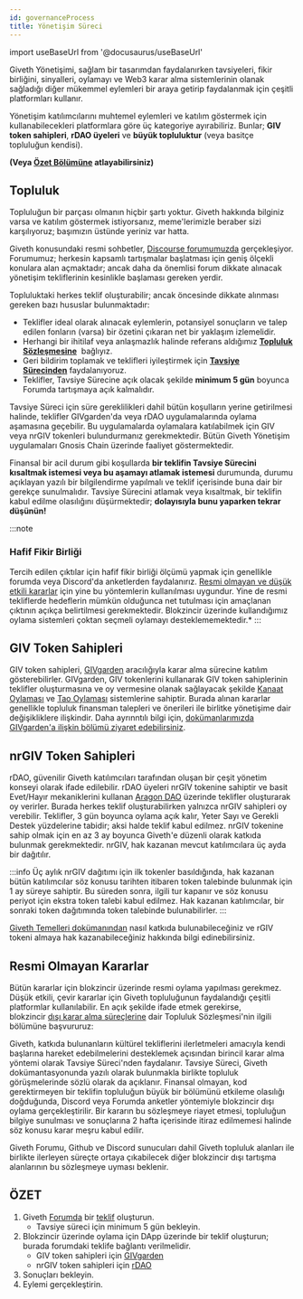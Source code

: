 ```yaml
---
id: governanceProcess
title: Yönetişim Süreci
---
```

import useBaseUrl from '@docusaurus/useBaseUrl'


Giveth Yönetişimi, sağlam bir tasarımdan faydalanırken tavsiyeleri, fikir birliğini, sinyalleri, oylamayı ve Web3 karar alma sistemlerinin olanak sağladığı diğer mükemmel eylemleri bir araya getirip faydalanmak için çeşitli platformları kullanır.

Yönetişim katılımcılarını muhtemel eylemleri ve katılım göstermek için kullanabilecekleri platformlara göre üç kategoriye ayırabiliriz. Bunlar; **GIV token sahipleri**, **rDAO üyeleri** ve **büyük topluluktur** (veya basitçe topluluğun kendisi).

**(Veya [Özet Bölümüne](/tr/whatisgiveth/governanceProcess/#TLDR) atlayabilirsiniz)**

## Topluluk

Topluluğun bir parçası olmanın hiçbir şartı yoktur. Giveth hakkında bilginiz varsa ve katılım göstermek istiyorsanız, meme'lerimizle beraber sizi karşılıyoruz; başımızın üstünde yeriniz var hatta.

Giveth konusundaki resmi sohbetler, [Discourse forumumuzda](https://forum.giveth.io/) gerçekleşiyor. Forumumuz; herkesin kapsamlı tartışmalar başlatması için geniş ölçekli konulara alan açmaktadır; ancak daha da önemlisi forum dikkate alınacak yönetişim tekliflerinin kesinlikle başlaması gereken yerdir.

Topluluktaki herkes teklif oluşturabilir; ancak öncesinde dikkate alınması gereken bazı hususlar bulunmaktadır:

* Teklifler ideal olarak alınacak eylemlerin, potansiyel sonuçların ve talep edilen fonların (varsa) bir özetini çıkaran net bir yaklaşım izlemelidir.
* Herhangi bir ihitilaf veya anlaşmazlık halinde referans aldığımız **[Topluluk Sözleşmesine](/tr/whatisgiveth/covenant)**  bağlıyız.
* Geri bildirim toplamak ve teklifleri iyileştirmek için **[Tavsiye Sürecinden](/tr/whatisgiveth/adviceProcess)** faydalanıyoruz.
* Teklifler, Tavsiye Sürecine açık olacak şekilde **minimum 5 gün** boyunca Forumda tartışmaya açık kalmalıdır.

Tavsiye Süreci için süre gereklilikleri dahil bütün koşulların yerine getirilmesi halinde, teklifler GIVgarden'da veya rDAO uygulamalarında oylama aşamasına geçebilir. Bu uygulamalarda oylamalara katılabilmek için GIV veya nrGIV tokenleri bulundurmanız gerekmektedir. Bütün Giveth Yönetişim uygulamaları Gnosis Chain üzerinde faaliyet göstermektedir.

Finansal bir acil durum gibi koşullarda **bir teklifin Tavsiye Sürecini kısaltmak istemesi veya bu aşamayı atlamak istemesi** durumunda, durumu açıklayan yazılı bir bilgilendirme yapılmalı ve teklif içerisinde buna dair bir gerekçe sunulmalıdır. Tavsiye Sürecini atlamak veya kısaltmak, bir teklifin kabul edilme olasılığını düşürmektedir; **dolayısıyla bunu yaparken tekrar düşünün!**

:::note
### Hafif Fikir Birliği

Tercih edilen çıktılar için hafif fikir birliği ölçümü yapmak için genellikle forumda veya Discord'da anketlerden faydalanırız. [Resmi olmayan ve düşük etkili kararlar](/tr/whatisgiveth/governanceProcess/#Informal-Decisions) için yine bu yöntemlerin kullanılması uygundur. Yine de resmi tekliflerde hedeflerin mümkün olduğunca net tutulması için amaçlanan çıktının açıkça belirtilmesi gerekmektedir. Blokzincir üzerinde kullandığımız oylama sistemleri çoktan seçmeli oylamayı desteklememektedir.*
:::

## GIV Token Sahipleri

GIV token sahipleri, [GIVgarden](https://gardens.1hive.org/#/xdai/garden/0xb25f0ee2d26461e2b5b3d3ddafe197a0da677b98) aracılığıyla karar alma sürecine katılım gösterebilirler. GIVgarden, GIV tokenlerini kullanarak GIV token sahiplerinin teklifler oluşturmasına ve oy vermesine olanak sağlayacak şekilde [Kanaat Oylaması](https://forum.giveth.io/t/conviction-voting/154) ve [Tao Oylaması](https://forum.giveth.io/t/tao-voting-explained/155) sistemlerine sahiptir. Burada alınan kararlar genellikle topluluk finansman talepleri ve önerileri ile birlitke yönetişime dair değişikliklere ilişkindir. Daha ayrınntılı bilgi için, [dokümanlarımızda GIVgarden'a ilişkin bölümü ziyaret edebilirsiniz](/tr/giveconomy/givgarden).

## nrGIV Token Sahipleri

rDAO, güvenilir Giveth katılımcıları tarafından oluşan bir çeşit yönetim konseyi olarak ifade edilebilir. rDAO üyeleri nrGIV tokenine sahiptir ve basit Evet/Hayır mekaniklerini kullanan [Aragon DAO](https://xdai.aragon.blossom.software/#/nrgiv/) üzerinde teklifler oluşturarak oy verirler. Burada herkes teklif oluşturabilirken yalnızca nrGIV sahipleri oy verebilir. Teklifler, 3 gün boyunca oylama açık kalır, Yeter Sayı ve Gerekli Destek yüzdelerine tabidir; aksi halde teklif kabul edilmez. nrGIV tokenine sahip olmak için en az 3 ay boyunca Giveth'e düzenli olarak katkıda bulunmak gerekmektedir. nrGIV, hak kazanan mevcut katılımcılara üç ayda bir dağıtılır.

:::info
Üç aylık nrGIV dağıtımı için ilk tokenler basıldığında, hak kazanan bütün katılımcılar söz konusu tarihten itibaren token talebinde bulunmak için 1 ay süreye sahiptir. Bu süreden sonra, ilgili tur kapanır ve söz konusu periyot için ekstra token talebi kabul edilmez. Hak kazanan katılımcılar, bir sonraki token dağıtımında token talebinde bulunabilirler.
:::

[Giveth Temelleri dokümanından](https://www.notion.so/giveth/Giveth-Basics-bff76dceaec64839b73aa89ba2fb8be4) nasıl katkıda bulunabileceğiniz ve rGIV tokeni almaya hak kazanabileceğiniz hakkında bilgi edinebilirsiniz.

## Resmi Olmayan Kararlar

Bütün kararlar için blokzincir üzerinde resmi oylama yapılması gerekmez. Düşük etkili, çevir kararlar için Giveth topluluğunun faydalandığı çeşitli platformlar kullanılabilir. En açık şekilde ifade etmek gerekirse, blokzincir [dışı karar alma süreçlerine](/tr/whatisgiveth/covenant/#off-chain) dair Topluluk Sözleşmesi'nin ilgili bölümüne başvururuz:

Giveth, katkıda bulunanların kültürel tekliflerini ilerletmeleri amacıyla kendi başlarına hareket edebilmelerini desteklemek açısından birincil karar alma yöntemi olarak Tavsiye Süreci'nden faydalanır. Tavsiye Süreci, Giveth dokümantasyonunda yazılı olarak bulunmakla birlikte topluluk görüşmelerinde sözlü olarak da açıklanır. Finansal olmayan, kod gerektirmeyen bir teklifin topluluğun büyük bir bölümünü etkileme olasılığı doğduğunda, Discord veya Forumda anketler yöntemiyle blokzincir dışı oylama gerçekleştirilir. Bir kararın bu sözleşmeye riayet etmesi, topluluğun bilgiye sunulması ve sonuçlarına 2 hafta içerisinde itiraz edilmemesi halinde söz konusu karar meşru kabul edilir.

Giveth Forumu, Github ve Discord sunucuları dahil Giveth topluluk alanları ile birlikte ilerleyen süreçte ortaya çıkabilecek diğer blokzincir dışı tartışma alanlarının bu sözleşmeye uyması beklenir.


## ÖZET

1. Giveth [Forumda](https://forum.giveth.io/) bir [teklif](/tr/whatisgiveth/governanceProcess/#proposal) oluşturun.
    * Tavsiye süreci için minimum 5 gün bekleyin.
2. Blokzincir üzerinde oylama için DApp üzerinde bir teklif oluşturun; burada forumdaki teklife bağlantı verilmelidir.
    * GIV token sahipleri için [GIVgarden](https://gardens.1hive.org/#/xdai/garden/0xb25f0ee2d26461e2b5b3d3ddafe197a0da677b98)
    * nrGIV token sahipleri için [rDAO](https://xdai.aragon.blossom.software/#/nrgiv/)
3. Sonuçları bekleyin.
4. Eylemi gerçekleştirin.